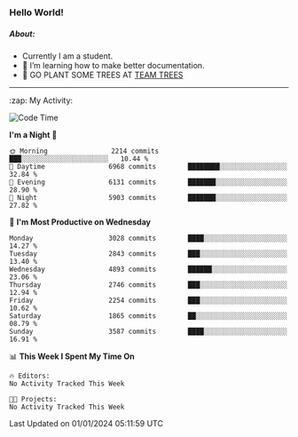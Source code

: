 ### Hello World!

##### About:
- Currently I am a student.
- 🌱 I’m learning how to make better documentation.
- 🌱 GO PLANT SOME TREES AT [TEAM TREES](https://teamtrees.org/)

---
  <summary>:zap: My Activity:</summary>
  
<!--START_SECTION:waka-->
![Code Time](http://img.shields.io/badge/Code%20Time-1%2C268%20hrs%2022%20mins-blue)

**I'm a Night 🦉** 

```text
🌞 Morning                2214 commits        ███░░░░░░░░░░░░░░░░░░░░░░   10.44 % 
🌆 Daytime                6968 commits        ████████░░░░░░░░░░░░░░░░░   32.84 % 
🌃 Evening                6131 commits        ███████░░░░░░░░░░░░░░░░░░   28.90 % 
🌙 Night                  5903 commits        ███████░░░░░░░░░░░░░░░░░░   27.82 % 
```
📅 **I'm Most Productive on Wednesday** 

```text
Monday                   3028 commits        ████░░░░░░░░░░░░░░░░░░░░░   14.27 % 
Tuesday                  2843 commits        ███░░░░░░░░░░░░░░░░░░░░░░   13.40 % 
Wednesday                4893 commits        ██████░░░░░░░░░░░░░░░░░░░   23.06 % 
Thursday                 2746 commits        ███░░░░░░░░░░░░░░░░░░░░░░   12.94 % 
Friday                   2254 commits        ███░░░░░░░░░░░░░░░░░░░░░░   10.62 % 
Saturday                 1865 commits        ██░░░░░░░░░░░░░░░░░░░░░░░   08.79 % 
Sunday                   3587 commits        ████░░░░░░░░░░░░░░░░░░░░░   16.91 % 
```


📊 **This Week I Spent My Time On** 

```text
🔥 Editors: 
No Activity Tracked This Week

🐱‍💻 Projects: 
No Activity Tracked This Week
```


 Last Updated on 01/01/2024 05:11:59 UTC
<!--END_SECTION:waka-->
